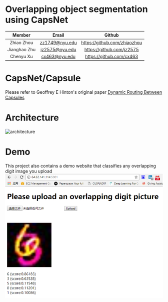 # Overlapping object segmentation using CapsNet
| Member | Email | Github |
| :--: | :--: | :--: |
| Zhiao Zhou | <zz1749@nyu.edu> | <https://github.com/zhiaozhou> |
| Jianghao Zhu | <jz2575@nyu.edu> | <https://github.com/jz2575> |
| Chenyu Xu | <cx463@nyu.edu> | <https://github.com/cx463> |

# CapsNet/Capsule
Please refer to Geoffrey E Hinton's original paper [Dynamic Routing Between Capsules](https://arxiv.org/abs/1710.09829)

# Architecture
![architecture](architecture.jpg)

# Demo
This project also contains a demo website that classifies any overlapping digit image you upload
![demo](demo_py.png)
